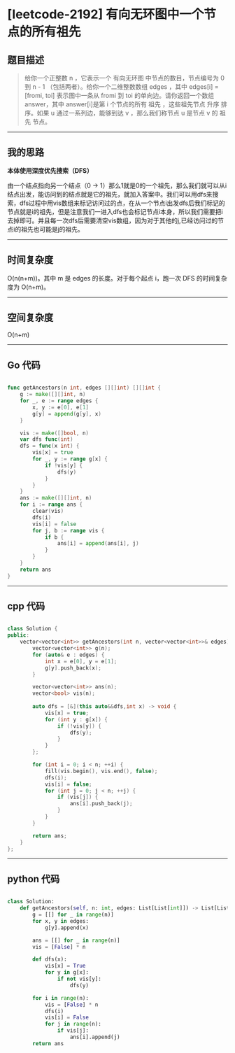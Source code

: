 # [leetcode-2192] 有向无环图中一个节点的所有祖先

## 题目描述


> 给你一个正整数 n ，它表示一个 有向无环图 中节点的数目，节点编号为 0 到 n - 1 （包括两者）。给你一个二维整数数组 edges ，其中 edges[i] = [fromi, toi] 表示图中一条从 fromi 到 toi 的单向边。请你返回一个数组 answer，其中 answer[i]是第 i 个节点的所有 祖先 ，这些祖先节点 升序 排序。如果 u 通过一系列边，能够到达 v ，那么我们称节点 u 是节点 v 的 祖先 节点。

---

## 我的思路
**本体使用深度优先搜索（DFS）**

由一个结点指向另一个结点（0 -> 1）那么1就是0的一个祖先，那么我们就可以从i结点出发，能访问到的结点就是它的祖先，就加入答案中。我们可以用dfs来搜索，dfs过程中用vis数组来标记访问过的点，在从一个节点i出发dfs后我们标记的节点就是i的祖先，但是注意我们一进入dfs也会标记节点i本身，所以我们需要把i去掉即可。并且每一次dfs后需要清空vis数组，因为对于其他的j,已经访问过的节点i的祖先也可能是j的祖先。

---

## 时间复杂度

O(n(n+m))。其中 m 是 edges 的长度。对于每个起点 i，跑一次 DFS 的时间复杂度为 O(n+m)。

---

## 空间复杂度

O(n+m)

---

## Go 代码

```go

func getAncestors(n int, edges [][]int) [][]int {
    g := make([][]int, n)
    for _, e := range edges {
        x, y := e[0], e[1]
        g[y] = append(g[y], x)
    }

    vis := make([]bool, n)
    var dfs func(int)
    dfs = func(x int) {
        vis[x] = true
        for _, y := range g[x] {
            if !vis[y] {
                dfs(y)
            }
        }
    }
    ans := make([][]int, n)
    for i := range ans {
        clear(vis)
        dfs(i)
        vis[i] = false
        for j, b := range vis {
            if b {
                ans[i] = append(ans[i], j)
            }
        }
    }
    return ans
}

```
---

## cpp 代码

```cpp

class Solution {
public:
    vector<vector<int>> getAncestors(int n, vector<vector<int>>& edges) {
        vector<vector<int>> g(n);
        for (auto& e : edges) {
            int x = e[0], y = e[1];
            g[y].push_back(x);
        }

        vector<vector<int>> ans(n);
        vector<bool> vis(n);
        
        auto dfs = [&](this auto&&dfs,int x) -> void {
            vis[x] = true;
            for (int y : g[x]) {
                if (!vis[y]) {
                    dfs(y);
                }
            }
        };

        for (int i = 0; i < n; ++i) {
            fill(vis.begin(), vis.end(), false);
            dfs(i);
            vis[i] = false;
            for (int j = 0; j < n; ++j) {
                if (vis[j]) {
                    ans[i].push_back(j);
                }
            }
        }

        return ans;
    }
};

```
---
## python 代码

```python

class Solution:
    def getAncestors(self, n: int, edges: List[List[int]]) -> List[List[int]]:
        g = [[] for _ in range(n)]
        for x, y in edges:
            g[y].append(x)

        ans = [[] for _ in range(n)]
        vis = [False] * n

        def dfs(x):
            vis[x] = True
            for y in g[x]:
                if not vis[y]:
                    dfs(y)

        for i in range(n):
            vis = [False] * n
            dfs(i)
            vis[i] = False
            for j in range(n):
                if vis[j]:
                    ans[i].append(j)
        return ans

```

